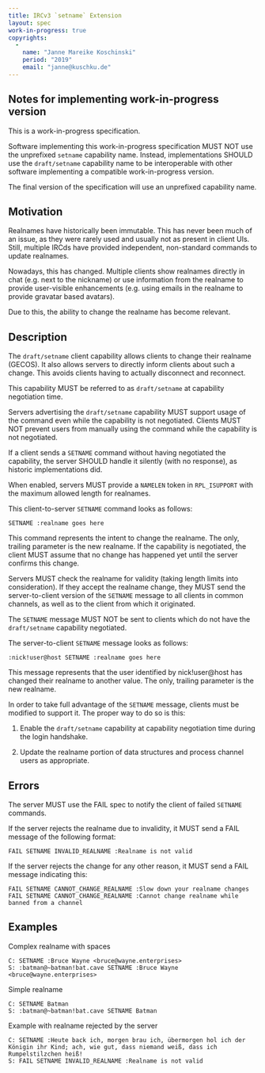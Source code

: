 ```yaml
---
title: IRCv3 `setname` Extension
layout: spec
work-in-progress: true
copyrights:
  -
    name: "Janne Mareike Koschinski"
    period: "2019"
    email: "janne@kuschku.de"
---
```


## Notes for implementing work-in-progress version

This is a work-in-progress specification.

Software implementing this work-in-progress specification MUST NOT use the
unprefixed `setname` capability name. Instead, implementations SHOULD use
the `draft/setname` capability name to be interoperable with other software
implementing a compatible work-in-progress version.

The final version of the specification will use an unprefixed capability name.

## Motivation

Realnames have historically been immutable. This has never been much of an
issue, as they were rarely used and usually not as present in client UIs.
Still, multiple IRCds have provided independent, non-standard
commands to update realnames.

Nowadays, this has changed. Multiple clients show realnames directly in chat
(e.g. next to the nickname) or use information from the realname to provide
user-visible enhancements (e.g. using emails in the realname to provide
gravatar based avatars).

Due to this, the ability to change the realname has become relevant.

## Description

The `draft/setname` client capability allows clients to change their realname
(GECOS). It also allows servers to directly inform clients about such a change.
This avoids clients having to actually disconnect and reconnect. 

This capability MUST be referred to as `draft/setname` at capability
negotiation time.

Servers advertising the `draft/setname` capability MUST support usage of the
command even while the capability is not negotiated. Clients MUST NOT prevent
users from manually using the command while the capability is not negotiated.

If a client sends a `SETNAME` command without having negotiated the capability,
the server SHOULD handle it silently (with no response), as historic
implementations did.

When enabled, servers MUST provide a `NAMELEN` token in `RPL_ISUPPORT` with the
maximum allowed length for realnames.

This client-to-server `SETNAME` command looks as follows:

    SETNAME :realname goes here

This command represents the intent to change the realname. The only, trailing
parameter is the new realname. If the capability is negotiated, the client
MUST assume that no change has happened yet until the server confirms this
change.

Servers MUST check the realname for validity (taking length limits into
consideration). If they accept the realname change, they MUST send the
server-to-client version of the `SETNAME` message to all clients in common
channels, as well as to the client from which it originated.

The `SETNAME` message MUST NOT be sent to clients which do not have the
`draft/setname` capability negotiated.

The server-to-client `SETNAME` message looks as follows:

    :nick!user@host SETNAME :realname goes here

This message represents that the user identified by nick!user@host has changed
their realname to another value. The only, trailing parameter is the new
realname.

In order to take full advantage of the `SETNAME` message, clients must be
modified to support it. The proper way to do so is this:

1) Enable the `draft/setname` capability at capability negotiation time during
   the login handshake.

2) Update the realname portion of data structures and process channel users as
   appropriate.

## Errors

The server MUST use the FAIL spec to notify the client of failed `SETNAME`
commands.

If the server rejects the realname due to invalidity, it MUST send a FAIL
message of the following format:

    FAIL SETNAME INVALID_REALNAME :Realname is not valid
    
If the server rejects the change for any other reason, it MUST send a FAIL
message indicating this:

    FAIL SETNAME CANNOT_CHANGE_REALNAME :Slow down your realname changes
    FAIL SETNAME CANNOT_CHANGE_REALNAME :Cannot change realname while banned from a channel

## Examples

Complex realname with spaces

    C: SETNAME :Bruce Wayne <bruce@wayne.enterprises>
    S: :batman@~batman!bat.cave SETNAME :Bruce Wayne <bruce@wayne.enterprises> 
    
Simple realname

    C: SETNAME Batman
    S: :batman@~batman!bat.cave SETNAME Batman
    
Example with realname rejected by the server

    C: SETNAME :Heute back ich, morgen brau ich, übermorgen hol ich der Königin ihr Kind; ach, wie gut, dass niemand weiß, dass ich Rumpelstilzchen heiß!
    S: FAIL SETNAME INVALID_REALNAME :Realname is not valid 
